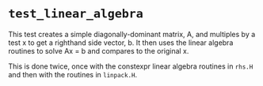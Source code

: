 # `test_linear_algebra`

This test creates a simple diagonally-dominant matrix, A, and multiples by
a test x to get a righthand side vector, b.  It then uses the linear algebra
routines to solve Ax = b and compares to the original x.

This is done twice, once with the constexpr linear algebra routines in `rhs.H`
and then with the routines in `linpack.H`.
